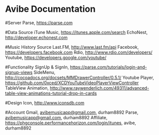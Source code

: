 Avibe Documentation
========

#Server
Parse, https://parse.com

#Data Source
iTune Music, https://itunes.apple.com/search
EchoNest, http://developer.echonest.com

#Music History Source
Last.FM, http://www.last.fm/api
Facebook, https://developers.facebook.com
Rdio, http://www.rdio.com/developers/
Youtube, https://developers.google.com/youtube/

#Functionality
SignUp & SignIn, https://parse.com/tutorials/login-and-signup-views
SideMenu, http://cocoadocs.org/docsets/MMDrawerController/0.5.1/
Youtube Player, https://github.com/0xced/XCDYouTubeVideoPlayerViewController
TableView Animation, http://www.raywenderlich.com/49311/advanced-table-view-animations-tutorial-drop-in-cards

#Design
Icon, http://www.iconsdb.com

#Account
Gmail, avibemusicapp@gmail.com, durham8892
Parse, avibemusicapp@gmail.com, durham8892
Affiliate, https://phgconsole.performancehorizon.com/login/itunes, avibe, durham8892